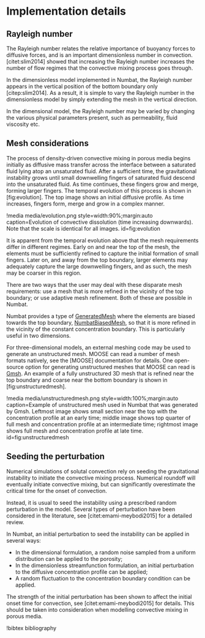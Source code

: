 # Implementation details

## Rayleigh number

The Rayleigh number relates the relative importance of buoyancy forces to diffusive forces, and is an important dimensionless number in convection. [citet:slim2014] showed that increasing the Rayleigh number increases the number of
flow regimes that the convective mixing process goes through.

In the dimensionless model implemented in Numbat, the Rayleigh number appears in the vertical position of the bottom boundary only [citep:slim2014]. As a result, it is simple to vary the Rayleigh
number in the dimensionless model by simply extending the mesh in the vertical direction.

In the dimensional model, the Rayleigh number may be varied by changing the various physical parameters present, such as permeability, fluid viscosity etc.

## Mesh considerations

The process of density-driven convective mixing in porous media begins initially as diffusive mass transfer across the interface between a saturated fluid lying atop an unsaturated fluid. After a sufficient time, the gravitational instability
grows until small downwelling fingers of saturated fluid descend into the unsaturated fluid. As time continues, these fingers grow and merge, forming larger fingers. The temporal evolution of this process is shown in [fig:evolution]. The top image shows an initial diffusive profile. As time increases, fingers form, merge and grow in a complex manner.

!media media/evolution.png
       style=width:90%;margin:auto
       caption=Evolution of convective dissolution (time increasing downwards). Note that the scale is identical for all images.
       id=fig:evolution

It is apparent from the temporal evolution above that the mesh requirements differ in different regimes. Early on and near the top of the mesh, the elements must be sufficiently refined to capture the initial formation of small fingers. Later on, and away from the top boundary, larger elements may adequately capture the large downwelling fingers, and as such, the mesh may be coarser in this region.

There are two ways that the user may deal with these disparate mesh requirements: use a mesh that is more refined in the vicinity of the top boundary; or use adaptive mesh refinement. Both of these are possible in Numbat.

Numbat provides a type of [GeneratedMesh](/GeneratedMesh.md) where the elements are biased towards the top boundary, [NumbatBiasedMesh](/NumbatBiasedMesh.md), so that
it is more refined in the vicinity of the constant concentration boundary. This is particularly useful in two dimensions.

For three-dimensional models, an external meshing code may be used to generate an unstructured mesh. MOOSE can read a number of mesh formats natively, see the [MOOSE] documentation for details. One open-source option for generating unstructured meshes that MOOSE can read is [Gmsh](http://www.gmsh.info). An example of a fully unstructured 3D mesh that is refined near the top boundary and coarse near the bottom boundary is shown in [fig:unstructuredmesh].

!media media/unstructuredmesh.png
       style=width:100%;margin:auto
       caption=Example of unstructured mesh used in Numbat that was generated by Gmsh. Leftmost image shows small section near the top with the concentration profile at an early time; middle image shows top quarter of full mesh and concentration profile at an intermediate time; rightmost image shows full mesh and concentration profile at late time.
       id=fig:unstructuredmesh

## Seeding the perturbation

Numerical simulations of solutal convection rely on seeding the gravitational instability to initiate the convective mixing process. Numerical roundoff will eventually initiate convective mixing, but can significantly overestimate the critical time for the onset of convection.

Instead, it is usual to seed the instability using a prescribed random perturbation in the model. Several types of perturbation have been considered in the literature, see [citet:emami-meybodi2015] for a detailed review.

In Numbat, an initial perturbation to seed the instability can be applied in several ways:

- In the dimensional formulation, a random noise sampled from a uniform distribution can be applied to the porosity;
- In the dimensionless streamfunction formulation, an initial perturbation to the diffusive concentration profile can be applied;
- A random fluctuation to the concentration boundary condition can be applied.

The strength of the initial perturbation has been shown to affect the initial onset time for convection, see [citet:emami-meybodi2015] for details. This should be taken into consideration when modelling convective mixing in porous media.

!bibtex bibliography
